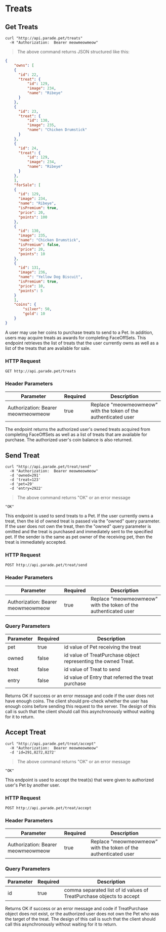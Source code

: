# Treats

## Get Treats

```shell
curl "http://api.parade.pet/treats"
  -H "Authorization:  Bearer meowmeowmeow"
```

> The above command returns JSON structured like this:

```json 
{
	"owns": [
	{ 
	  "id": 22,
	  "treat": {
		  "id": 129,
		  "image": 234,
		  "name": "Ribeye"
	  }
	},
	{ 
	  "id": 23,
	  "treat": {
		  "id": 130,
		  "image": 235,
		  "name": "Chicken Drumstick"
	  }
	},
	{ 
	  "id": 24,
	  "treat": {
		  "id": 129,
		  "image": 234,
		  "name": "Ribeye"
	  }
	},
	],
	"forSale": [
	{ 
	  "id": 129,
	  "image": 234,
	  "name": "Ribeye",
	  "isPremium": true,
	  "price": 20,
	  "points": 100
	},
	{ 
	  "id": 130,
	  "image": 235,
	  "name": "Chicken Drumstick",
	  "isPremium": false,
	  "price": 20,
	  "points": 10
	},
	{ 
	  "id": 131,
	  "image": 236,
	  "name": "Yellow Dog Biscuit",
	  "isPremium": true,
	  "price": 10,
	  "points": 5
	}
	],
	"coins": {
		"silver": 50,
		"gold": 10
	}
}
```

A user may use her coins to purchase treats to send to a Pet.  In addition, users may acquire treats as awards for completing FaceOffSets.  This endpoint retrieves the list of treats that the user currently owns as well as a list of the treats that are available for sale. 

### HTTP Request

`GET http://api.parade.pet/treats`

### Header Parameters

Parameter | Required | Description
--------- | ------- | -----------
Authorization:  Bearer meowmeowmeow | true | Replace "meowmeowmeow" with the token of the authenticated user

<aside class="success">
The endpoint returns the authorized user's owned treats acquired from completing FaceOffSets as well as a list of treats that are available for purchase.  The authorized user's coin balance is also returned.  
</aside>


## Send Treat

```shell
curl "http://api.parade.pet/treat/send"
  -H "Authorization:  Bearer meowmeowmeow"
  -d 'owned=291'
  -d 'treat=123'
  -d 'pet=29'
  -d 'entry=2922'
```

> The above command returns "OK" or an error message

```
"OK"
```

This endpoint is used to send treats to a Pet.  If the user currently owns a treat, then the id of owned treat is passed via the "owned" query parameter. If the user does not own the treat, then the "owned" query parameter is omitted and the treat is purchased and immediately sent to the specified pet.  If the sender is the same as pet owner of the receiving pet, then the treat is immediately accepted.  

### HTTP Request

`POST http://api.parade.pet/treat/send`

### Header Parameters

Parameter | Required | Description
--------- | ------- | -----------
Authorization:  Bearer meowmeowmeow | true | Replace "meowmeowmeow" with the token of the authenticated user


### Query Parameters

Parameter | Required | Description
--------- | ------- | -----------
pet | true | id value of Pet receiving the treat
owned | false | id value of TreatPurchase object representing the owned Treat.
treat | false | id value of Treat to send
entry | false | id value of Entry that referred the treat purchase

<aside class="success">
Returns OK if success or an error message and code if the user does not have enough coins.  The client should pre-check whether the user has enough coins before sending this request to the server.  The design of this call is such that the client should call this asynchronously without waiting for it to return.  
</aside>

## Accept Treat

```shell
curl "http://api.parade.pet/treat/accept"
  -H "Authorization:  Bearer meowmeowmeow"
  -d 'id=291,8272,8272'
```

> The above command returns "OK" or an error message

```
"OK"
```

This endpoint is used to accept the treat(s) that were given to authorized user's Pet by another user.

### HTTP Request

`POST http://api.parade.pet/treat/accept`

### Header Parameters

Parameter | Required | Description
--------- | ------- | -----------
Authorization:  Bearer meowmeowmeow | true | Replace "meowmeowmeow" with the token of the authenticated user


### Query Parameters

Parameter | Required | Description
--------- | ------- | -----------
id | true | comma separated list of id values of TreatPurchase objects to accept

<aside class="success">
Returns OK if success or an error message and code if TreatPurchase object does not exist, or the authorized user does not own the Pet who was the target of the treat. The design of this call is such that the client should call this asynchronously without waiting for it to return.  
</aside>